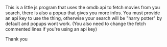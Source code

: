 This is a little js program that uses the omdb api to fetch movies from you search, there is also a popup that gives you more infos.
You must provide an api key to use the thing, otherwise your search will be "harry potter" by default and popups wont work. (You also need to change the fetch
commented lines if you're using an api key)

Thank you
